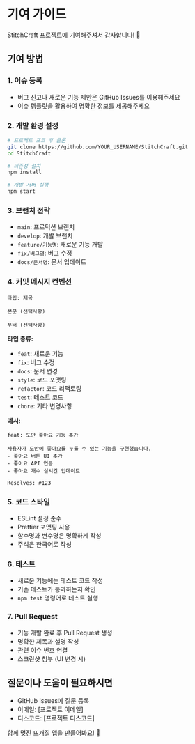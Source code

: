 # 기여 가이드

StitchCraft 프로젝트에 기여해주셔서 감사합니다! 🧶

## 기여 방법

### 1. 이슈 등록
- 버그 신고나 새로운 기능 제안은 GitHub Issues를 이용해주세요
- 이슈 템플릿을 활용하여 명확한 정보를 제공해주세요

### 2. 개발 환경 설정
```bash
# 프로젝트 포크 후 클론
git clone https://github.com/YOUR_USERNAME/StitchCraft.git
cd StitchCraft

# 의존성 설치
npm install

# 개발 서버 실행
npm start
```

### 3. 브랜치 전략
- `main`: 프로덕션 브랜치
- `develop`: 개발 브랜치
- `feature/기능명`: 새로운 기능 개발
- `fix/버그명`: 버그 수정
- `docs/문서명`: 문서 업데이트

### 4. 커밋 메시지 컨벤션
```
타입: 제목

본문 (선택사항)

푸터 (선택사항)
```

**타입 종류:**
- `feat`: 새로운 기능
- `fix`: 버그 수정
- `docs`: 문서 변경
- `style`: 코드 포맷팅
- `refactor`: 코드 리팩토링
- `test`: 테스트 코드
- `chore`: 기타 변경사항

**예시:**
```
feat: 도안 좋아요 기능 추가

사용자가 도안에 좋아요를 누를 수 있는 기능을 구현했습니다.
- 좋아요 버튼 UI 추가
- 좋아요 API 연동
- 좋아요 개수 실시간 업데이트

Resolves: #123
```

### 5. 코드 스타일
- ESLint 설정 준수
- Prettier 포맷팅 사용
- 함수명과 변수명은 명확하게 작성
- 주석은 한국어로 작성

### 6. 테스트
- 새로운 기능에는 테스트 코드 작성
- 기존 테스트가 통과하는지 확인
- `npm test` 명령어로 테스트 실행

### 7. Pull Request
- 기능 개발 완료 후 Pull Request 생성
- 명확한 제목과 설명 작성
- 관련 이슈 번호 연결
- 스크린샷 첨부 (UI 변경 시)

## 질문이나 도움이 필요하시면

- GitHub Issues에 질문 등록
- 이메일: [프로젝트 이메일]
- 디스코드: [프로젝트 디스코드]

함께 멋진 뜨개질 앱을 만들어봐요! 🚀